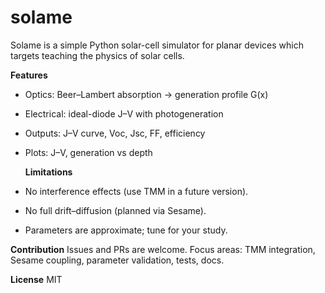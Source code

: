 # solame
Solame is a simple Python solar-cell simulator for planar devices which targets teaching the physics of solar cells. 

**Features**
- Optics: Beer–Lambert absorption → generation profile G(x)
- Electrical: ideal-diode J–V with photogeneration
- Outputs: J–V curve, Voc, Jsc, FF, efficiency
- Plots: J–V, generation vs depth

  **Limitations**
- No interference effects (use TMM in a future version).
- No full drift–diffusion (planned via Sesame).
- Parameters are approximate; tune for your study.

**Contribution**
Issues and PRs are welcome. Focus areas: TMM integration, Sesame coupling, parameter validation, tests, docs.

**License**
MIT
